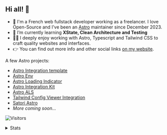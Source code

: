 ## Hi all! 👋

- 🔭 I'm a French web fullstack developer working as a freelancer. I love Open-Source and I've been an [Astro](https://github.com/withastro) maintainer since December 2023.
- 🌱 I’m currently learning **XState, Clean Architecture and Testing**
- 👨‍💻 I deeply enjoy working with Astro, Typescript and Tailwind CSS to craft quality websites and interfaces.
- 👉 You can find out more info and other social links [on my website](https://florian-lefebvre.dev).

A few Astro projects:

- [Astro Integration template](https://github.com/florian-lefebvre/astro-integration-template)
- [Astro Env](https://github.com/florian-lefebvre/astro-env)
- [Astro Loading Indicator](https://github.com/florian-lefebvre/astro-loading-indicator)
- [Astro Integration Kit](https://github.com/florian-lefebvre/astro-integration-kit)
- [Astro ALS](https://github.com/florian-lefebvre/astro-als)
- [Tailwind Config Viewer Integration](https://github.com/florian-lefebvre/astro-tailwind-config-viewer)
- [Satori Astro](https://github.com/florian-lefebvre/satori-astro)
- *More coming soon...*

![Visitors](https://visitor-badge.laobi.icu/badge?page_id=florian-lefebvre&title=Visitors&format=true)

<details>

  <summary>Stats</summary>

  <p align="left"> <a href="https://github.com/ryo-ma/github-profile-trophy"><img src="https://github-profile-trophy.vercel.app/?username=florian-lefebvre&theme=onedark" alt="florian-lefebvre" /></a> </p>
  
</details>
